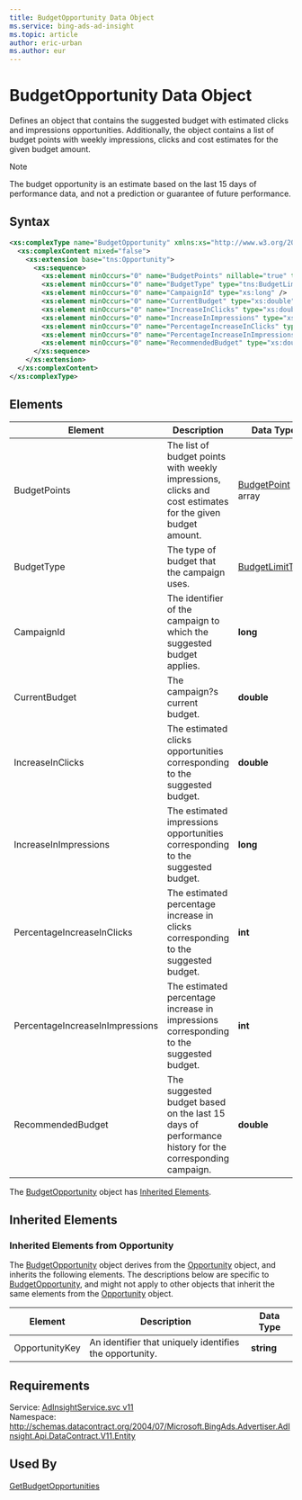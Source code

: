 ```yaml
---
title: BudgetOpportunity Data Object
ms.service: bing-ads-ad-insight
ms.topic: article
author: eric-urban
ms.author: eur
---
```

# BudgetOpportunity Data Object
Defines an object that contains the suggested budget with estimated clicks and impressions opportunities. Additionally, the object contains a list of budget points with weekly impressions, clicks and cost estimates for the given budget amount.

> [!NOTE]
> The budget opportunity is an estimate based on the last 15 days of performance data, and not a prediction or guarantee of future performance.

## Syntax
```xml
<xs:complexType name="BudgetOpportunity" xmlns:xs="http://www.w3.org/2001/XMLSchema">
  <xs:complexContent mixed="false">
    <xs:extension base="tns:Opportunity">
      <xs:sequence>
        <xs:element minOccurs="0" name="BudgetPoints" nillable="true" type="tns:ArrayOfBudgetPoint" />
        <xs:element minOccurs="0" name="BudgetType" type="tns:BudgetLimitType" />
        <xs:element minOccurs="0" name="CampaignId" type="xs:long" />
        <xs:element minOccurs="0" name="CurrentBudget" type="xs:double" />
        <xs:element minOccurs="0" name="IncreaseInClicks" type="xs:double" />
        <xs:element minOccurs="0" name="IncreaseInImpressions" type="xs:long" />
        <xs:element minOccurs="0" name="PercentageIncreaseInClicks" type="xs:int" />
        <xs:element minOccurs="0" name="PercentageIncreaseInImpressions" type="xs:int" />
        <xs:element minOccurs="0" name="RecommendedBudget" type="xs:double" />
      </xs:sequence>
    </xs:extension>
  </xs:complexContent>
</xs:complexType>
```

## <a name="elements"></a>Elements

|Element|Description|Data Type|
|-----------|---------------|-------------|
|<a name="budgetpoints"></a>BudgetPoints|The list of budget points with weekly impressions, clicks and cost estimates for the given budget amount.|[BudgetPoint](budgetpoint.md) array|
|<a name="budgettype"></a>BudgetType|The type of budget that the campaign uses.|[BudgetLimitType](budgetlimittype.md)|
|<a name="campaignid"></a>CampaignId|The identifier of the campaign to which the suggested budget applies.|**long**|
|<a name="currentbudget"></a>CurrentBudget|The campaign?s current budget.|**double**|
|<a name="increaseinclicks"></a>IncreaseInClicks|The estimated clicks opportunities corresponding to the suggested budget.|**double**|
|<a name="increaseinimpressions"></a>IncreaseInImpressions|The estimated impressions opportunities corresponding to the suggested budget.|**long**|
|<a name="percentageincreaseinclicks"></a>PercentageIncreaseInClicks|The estimated percentage increase in clicks corresponding to the suggested budget.|**int**|
|<a name="percentageincreaseinimpressions"></a>PercentageIncreaseInImpressions|The estimated percentage increase in impressions corresponding to the suggested budget.|**int**|
|<a name="recommendedbudget"></a>RecommendedBudget|The suggested budget based on the last 15 days of performance history for the corresponding campaign.|**double**|

The [BudgetOpportunity](budgetopportunity.md) object has [Inherited Elements](#inheritedelements).

## <a name="inheritedelements"></a>Inherited Elements

### <a name="inheritedelementsopportunity"></a>Inherited Elements from Opportunity
The [BudgetOpportunity](budgetopportunity.md) object derives from the [Opportunity](opportunity.md) object, and inherits the following elements. The descriptions below are specific to [BudgetOpportunity](budgetopportunity.md), and might not apply to other objects that inherit the same elements from the [Opportunity](opportunity.md) object.  

|Element|Description|Data Type|
|-----------|---------------|-------------|
|<a name="opportunitykey"></a>OpportunityKey|An identifier that uniquely identifies the opportunity.|**string**|

## Requirements
Service: [AdInsightService.svc v11](https://adinsight.api.bingads.microsoft.com/Api/Advertiser/AdInsight/v11/AdInsightService.svc)  
Namespace: http://schemas.datacontract.org/2004/07/Microsoft.BingAds.Advertiser.AdInsight.Api.DataContract.V11.Entity  

## Used By
[GetBudgetOpportunities](getbudgetopportunities.md)  
